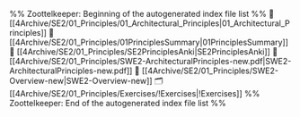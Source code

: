 %% Zoottelkeeper: Beginning of the autogenerated index file list  %%
📄 [[4Archive/SE2/01_Principles/01_Architectural_Principles|01_Architectural_Principles]]
📄 [[4Archive/SE2/01_Principles/01PrinciplesSummary|01PrinciplesSummary]]
📄 [[4Archive/SE2/01_Principles/SE2PrinciplesAnki|SE2PrinciplesAnki]]
📄 [[4Archive/SE2/01_Principles/SWE2-ArchitecturalPrinciples-new.pdf|SWE2-ArchitecturalPrinciples-new.pdf]]
📄 [[4Archive/SE2/01_Principles/SWE2-Overview-new|SWE2-Overview-new]]
🗂️ [[4Archive/SE2/01_Principles/Exercises/!Exercises|!Exercises]]
%% Zoottelkeeper: End of the autogenerated index file list  %%
